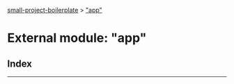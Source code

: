 [small-project-boilerplate](../README.md) > ["app"](../modules/_app_.md)

# External module: "app"

## Index

---

